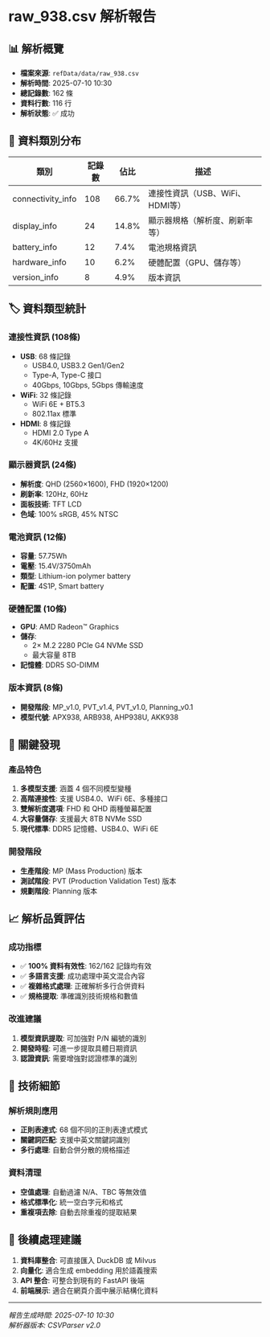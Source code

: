 # raw_938.csv 解析報告

## 📊 解析概覽

- **檔案來源**: `refData/data/raw_938.csv`
- **解析時間**: 2025-07-10 10:30
- **總記錄數**: 162 條
- **資料行數**: 116 行
- **解析狀態**: ✅ 成功

## 📁 資料類別分布

| 類別 | 記錄數 | 佔比 | 描述 |
|------|--------|------|------|
| connectivity_info | 108 | 66.7% | 連接性資訊（USB、WiFi、HDMI等） |
| display_info | 24 | 14.8% | 顯示器規格（解析度、刷新率等） |
| battery_info | 12 | 7.4% | 電池規格資訊 |
| hardware_info | 10 | 6.2% | 硬體配置（GPU、儲存等） |
| version_info | 8 | 4.9% | 版本資訊 |

## 🏷️ 資料類型統計

### 連接性資訊 (108條)
- **USB**: 68 條記錄
  - USB4.0, USB3.2 Gen1/Gen2
  - Type-A, Type-C 接口
  - 40Gbps, 10Gbps, 5Gbps 傳輸速度
- **WiFi**: 32 條記錄
  - WiFi 6E + BT5.3
  - 802.11ax 標準
- **HDMI**: 8 條記錄
  - HDMI 2.0 Type A
  - 4K/60Hz 支援

### 顯示器資訊 (24條)
- **解析度**: QHD (2560×1600), FHD (1920×1200)
- **刷新率**: 120Hz, 60Hz
- **面板技術**: TFT LCD
- **色域**: 100% sRGB, 45% NTSC

### 電池資訊 (12條)
- **容量**: 57.75Wh
- **電壓**: 15.4V/3750mAh
- **類型**: Lithium-ion polymer battery
- **配置**: 4S1P, Smart battery

### 硬體配置 (10條)
- **GPU**: AMD Radeon™ Graphics
- **儲存**: 
  - 2× M.2 2280 PCIe G4 NVMe SSD
  - 最大容量 8TB
- **記憶體**: DDR5 SO-DIMM

### 版本資訊 (8條)
- **開發階段**: MP_v1.0, PVT_v1.4, PVT_v1.0, Planning_v0.1
- **模型代號**: APX938, ARB938, AHP938U, AKK938

## 🎯 關鍵發現

### 產品特色
1. **多模型支援**: 涵蓋 4 個不同模型變種
2. **高階連接性**: 支援 USB4.0、WiFi 6E、多種接口
3. **雙解析度選項**: FHD 和 QHD 兩種螢幕配置
4. **大容量儲存**: 支援最大 8TB NVMe SSD
5. **現代標準**: DDR5 記憶體、USB4.0、WiFi 6E

### 開發階段
- **生產階段**: MP (Mass Production) 版本
- **測試階段**: PVT (Production Validation Test) 版本  
- **規劃階段**: Planning 版本

## 📈 解析品質評估

### 成功指標
- ✅ **100% 資料有效性**: 162/162 記錄均有效
- ✅ **多語言支援**: 成功處理中英文混合內容
- ✅ **複雜格式處理**: 正確解析多行合併資料
- ✅ **規格提取**: 準確識別技術規格和數值

### 改進建議
1. **模型資訊提取**: 可加強對 P/N 編號的識別
2. **開發時程**: 可進一步提取具體日期資訊
3. **認證資訊**: 需要增強對認證標準的識別

## 📝 技術細節

### 解析規則應用
- **正則表達式**: 68 個不同的正則表達式模式
- **關鍵詞匹配**: 支援中英文關鍵詞識別
- **多行處理**: 自動合併分散的規格描述

### 資料清理
- **空值處理**: 自動過濾 N/A、TBC 等無效值
- **格式標準化**: 統一空白字元和格式
- **重複項去除**: 自動去除重複的提取結果

## 🔄 後續處理建議

1. **資料庫整合**: 可直接匯入 DuckDB 或 Milvus
2. **向量化**: 適合生成 embedding 用於語義搜索
3. **API 整合**: 可整合到現有的 FastAPI 後端
4. **前端展示**: 適合在網頁介面中展示結構化資料

---

*報告生成時間: 2025-07-10 10:30*  
*解析器版本: CSVParser v2.0*